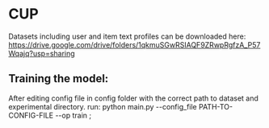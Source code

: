 # CUP

Datasets including user and item text profiles can be downloaded here: https://drive.google.com/drive/folders/1qkmuSGwRSIAQF9ZRwpRgfzA_P57Wqajq?usp=sharing


## Training the model:
After editing config file in config folder with the correct path to dataset and experimental directory.
run: python main.py --config_file PATH-TO-CONFIG-FILE --op train ;
